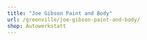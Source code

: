 ```yaml
---
title: "Joe Gibson Paint and Body"
url: /greenville/joe-gibson-paint-and-body/
shop: Autowerkstatt
---
```

